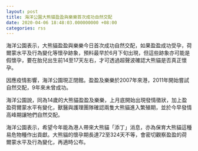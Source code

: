```yaml
---
layout: post
title: 海洋公園大熊貓盈盈與樂樂首次成功自然交配
date: 2020-04-06 18:48:03.000000000 +08:00
categories: rss
---
```


海洋公園表示，大熊貓盈盈與樂樂今日首次成功自然交配，如果盈盈成功受孕，荷爾蒙水平及行為變化等懷孕跡象，預料最早於6月下旬出現，但這些跡象亦可能是假懷孕，要在胎兒出生前14至17天左右，才可透過超聲波確認大熊貓是否真正懷孕。

因應疫情影響，海洋公園現正閉館。盈盈及樂樂於2007年來港，2011年開始嘗試自然交配，9年來未曾成功。

海洋公園說，同為14歲的大熊貓盈盈及樂樂，上月底開始出現發情徵狀，加上盈盈荷爾蒙水平有變化，獸醫與護理團隊確認兩隻大熊貓進入繁殖期，並於今早發情高峰期讓牠們自然交配。

海洋公園表示，希望今年能為港人帶來大熊貓「添丁」消息，亦為保育大熊貓這種易危物種作出貢獻。大熊貓的懷孕期長達72至324天不等，會密切觀察盈盈的荷爾蒙水平及行為變化，再適時公布。
